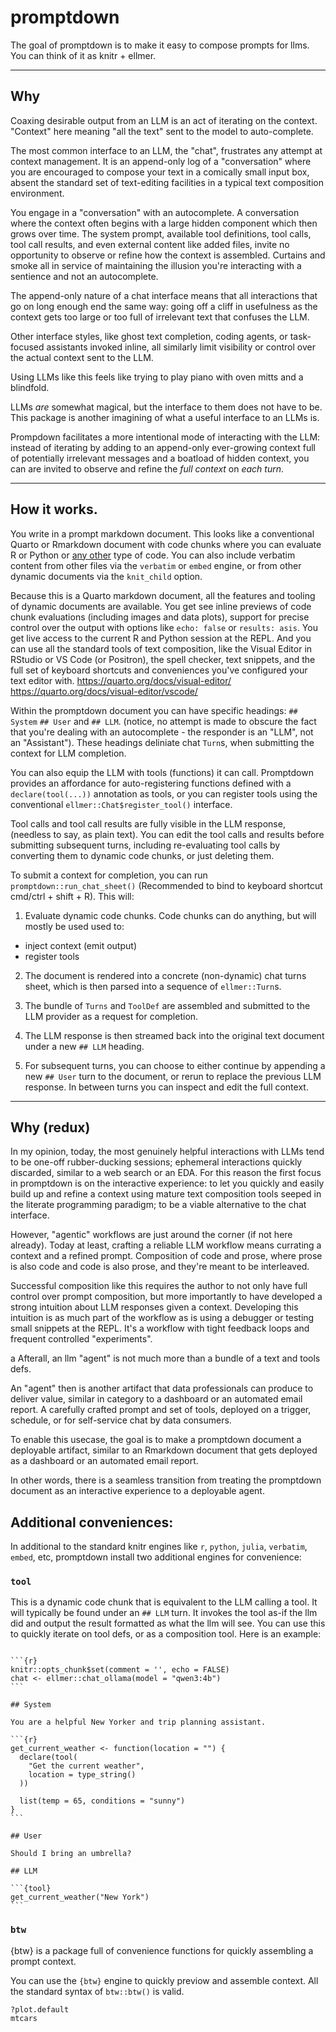 # promptdown

<!-- badges: start -->

<!-- badges: end -->

The goal of promptdown is to make it easy to compose prompts for llms.
You can think of it as knitr + ellmer.

------------------------------------------------------------------------

<!-- Conjuring? Compelling? Drawing?  -->

## Why

Coaxing desirable output from an LLM is an act of iterating on the
context. "Context" here meaning "all the text" sent to the model to
auto-complete.

The most common interface to an LLM, the "chat", frustrates any attempt
at context management. It is an append-only log of a "conversation"
where you are encouraged to compose your text in a comically small input
box, absent the standard set of text-editing facilities in a typical
text composition environment.

You engage in a "conversation" with an autocomplete. A conversation
where the context often begins with a large hidden component which then
grows over time. The system prompt, available tool definitions, tool
calls, tool call results, and even external content like added files,
invite no opportunity to observe or refine how the context is assembled.
Curtains and smoke all in service of maintaining the illusion you're
interacting with a sentience and not an autocomplete.

The append-only nature of a chat interface means that all interactions
that go on long enough end the same way: going off a cliff in usefulness
as the context gets too large or too full of irrelevant text that
confuses the LLM.

Other interface styles, like ghost text completion, coding agents, or
task-focused assistants invoked inline, all similarly limit visibility
or control over the actual context sent to the LLM.

Using LLMs like this feels like trying to play piano with oven mitts and
a blindfold.

LLMs *are* somewhat magical, but the interface to them does not have to
be. This package is another imagining of what a useful interface to an
LLMs is.

Prompdown facilitates a more intentional mode of interacting with the
LLM: instead of iterating by adding to an append-only ever-growing
context full of potentially irrelevant messages and a boatload of hidden
context, you can are invited to observe and refine the *full context* on
*each turn*.

------------------------------------------------------------------------

## How it works.

You write in a prompt markdown document. This looks like a conventional
Quarto or Rmarkdown document with code chunks where you can evaluate R
or Python or [any
other](https://bookdown.org/yihui/rmarkdown/language-engines.html) type
of code. You can also include verbatim content from other files via the
`verbatim` or `embed` engine, or from other dynamic documents via the
`knit_child` option.

Because this is a Quarto markdown document, all the features and tooling
of dynamic documents are available. You get see inline previews of code
chunk evaluations (including images and data plots), support for precise
control over the output with options like `echo: false` or
`results: asis`. You get live access to the current R and Python session
at the REPL. And you can use all the standard tools of text composition,
like the Visual Editor in RStudio or VS Code (or Positron), the spell
checker, text snippets, and the full set of keyboard shortcuts and
conveniences you've configured your text editor with.
<https://quarto.org/docs/visual-editor/>
<https://quarto.org/docs/visual-editor/vscode/>

Within the promptdown document you can have specific headings:
`## System` `## User` and `## LLM`. (notice, no attempt is made to
obscure the fact that you're dealing with an autocomplete - the
responder is an "LLM", not an "Assistant"). These headings deliniate
chat `Turn`s, when submitting the context for LLM completion.

You can also equip the LLM with tools (functions) it can call.
Promptdown provides an affordance for auto-registering functions defined
with a `declare(tool(...))` annotation as tools, or you can register
tools using the conventional `ellmer::Chat$register_tool()` interface.

Tool calls and tool call results are fully visible in the LLM response,
(needless to say, as plain text). You can edit the tool calls and
results before submitting subsequent turns, including re-evaluating tool
calls by converting them to dynamic code chunks, or just deleting them.

To submit a context for completion, you can run
`promptdown::run_chat_sheet()` (Recommended to bind to keyboard shortcut
cmd/ctrl + shift + R). This will:

1)  Evaluate dynamic code chunks. Code chunks can do anything, but will
    mostly be used used to:

-   inject context (emit output)
-   register tools

2)  The document is rendered into a concrete (non-dynamic) chat turns
    sheet, which is then parsed into a sequence of `ellmer::Turn`s.

3)  The bundle of `Turns` and `ToolDef` are assembled and submitted to
    the LLM provider as a request for completion.

4)  The LLM response is then streamed back into the original text
    document under a new `## LLM` heading.

5)  For subsequent turns, you can choose to either continue by appending
    a new `## User` turn to the document, or rerun to replace the
    previous LLM response. In between turns you can inspect and edit the
    full context.

------------------------------------------------------------------------

## Why (redux)

In my opinion, today, the most genuinely helpful interactions with LLMs
tend to be one-off rubber-ducking sessions; ephemeral interactions
quickly discarded, similar to a web search or an EDA. For this reason
the first focus in promptdown is on the interactive experience: to let
you quickly and easily build up and refine a context using mature text
composition tools seeped in the literate programming paradigm; to be a
viable alternative to the chat interface.

However, "agentic" workflows are just around the corner (if not here
already). Today at least, crafting a reliable LLM workflow means
currating a context and a refined prompt. Composition of code and prose,
where prose is also code and code is also prose, and they're meant to be
interleaved.

Successful composition like this requires the author to not only have
full control over prompt composition, but more importantly to have
developed a strong intuition about LLM responses given a context.
Developing this intuition is as much part of the workflow as is using a
debugger or testing small snippets at the REPL. It's a workflow with
tight feedback loops and frequent controlled "experiments".

a Afterall, an llm "agent" is not much more than a bundle of a text and
tools defs.

An "agent" then is another artifact that data professionals can produce
to deliver value, similar in category to a dashboard or an automated
email report. A carefully crafted prompt and set of tools, deployed on a
trigger, schedule, or for self-service chat by data consumers.

To enable this usecase, the goal is to make a promptdown document a
deployable artifact, similar to an Rmarkdown document that gets deployed
as a dashboard or an automated email report.

In other words, there is a seamless transition from treating the
promptdown document as an interactive experience to a deployable agent.

## Additional conveniences:

In additional to the standard knitr engines like `r`, `python`, `julia`,
`verbatim`, `embed`, etc, promptdown install two additional engines for
convenience:

### `tool`

This is a dynamic code chunk that is equivalent to the LLM calling a
tool. It will typically be found under an `## LLM` turn. It invokes the
tool as-if the llm did and output the result formatted as what the llm
will see. You can use this to quickly iterate on tool defs, or as a
composition tool. Here is an example:

````         

```{r}
knitr::opts_chunk$set(comment = '', echo = FALSE)
chat <- ellmer::chat_ollama(model = "qwen3:4b")
```

## System

You are a helpful New Yorker and trip planning assistant.

```{r}
get_current_weather <- function(location = "") {
  declare(tool(
    "Get the current weather",
    location = type_string()
  ))
  
  list(temp = 65, conditions = "sunny")
}
```

## User

Should I bring an umbrella?

## LLM

```{tool}
get_current_weather("New York")
```
````

### `btw`

{btw} is a package full of convenience functions for quickly assembling
a prompt context.

You can use the `{btw}` engine to quickly previow and assemble context.
All the standard syntax of `btw::btw()` is valid.

```{btw}
?plot.default
mtcars
```
